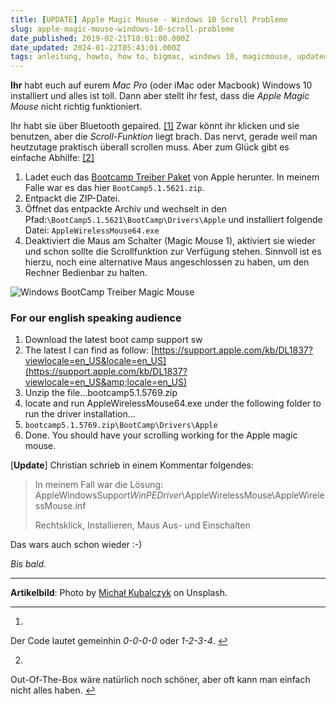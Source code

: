 ```yaml
---
title: [UPDATE] Apple Magic Mouse - Windows 10 Scroll Probleme
slug: apple-magic-mouse-windows-10-scroll-probleme
date_published: 2019-02-21T18:01:00.000Z
date_updated: 2024-01-22T05:43:01.000Z
tags: anleitung, howto, how to, bigmac, windows 10, magicmouse, updated
---
```


**Ihr** habt euch auf eurem *Mac Pro* (oder iMac oder Macbook) Windows 10 installiert und alles ist toll. Dann aber stellt ihr fest, dass die *Apple Magic Mouse* nicht richtig funktioniert. 

Ihr habt sie über Bluetooth gepaired. [[1]](#fn1) Zwar könnt ihr klicken und sie benutzen, aber die *Scroll-Funktion* liegt brach. Das nervt, gerade weil man heutzutage praktisch überall scrollen muss. Aber zum Glück gibt es einfache Abhilfe: [[2]](#fn2)

1. Ladet euch das [Bootcamp Treiber Paket](https://support.apple.com/kb/dl1720?locale=en_US) von Apple herunter. In meinem Falle war es das hier `BootCamp5.1.5621.zip`.
2. Entpackt die ZIP-Datei.
3. Öffnet das entpackte Archiv und wechselt in den Pfad:`\BootCamp5.1.5621\BootCamp\Drivers\Apple` und installiert folgende Datei: `AppleWirelessMouse64.exe`
4. Deaktiviert die Maus am Schalter (Magic Mouse 1), aktiviert sie wieder und schon sollte die Scrollfunktion zur Verfügung stehen. Sinnvoll ist es hierzu, noch eine alternative Maus angeschlossen zu haben, um den Rechner Bedienbar zu halten.

![Windows BootCamp Treiber Magic Mouse](__GHOST_URL__/assets/2019/02/treiber.jpg)

### For our english speaking audience

1. Download the latest boot camp support sw
2. The latest I can find as follow: [https://support.apple.com/kb/DL1837?viewlocale=en_US&locale=en_US](https://support.apple.com/kb/DL1837?viewlocale=en_US&amp;locale=en_US)
3. Unzip the file...bootcamp5.1.5769.zip
4. locate and run AppleWirelessMouse64.exe under the following folder to run the driver installation...
5. `bootcamp5.1.5769.zip\BootCamp\Drivers\Apple`
6. Done. You should have your scrolling working for the Apple magic mouse.

[**Update**] Christian schrieb in einem Kommentar folgendes:

> In meinem Fall war die Lösung: AppleWindowsSupport$WinPEDriver$\AppleWirelessMouse\AppleWirelessMouse.inf
> 
> Rechtsklick, Installieren, Maus Aus- und Einschalten

Das wars auch schon wieder :-)

*Bis bald.*

---

**Artikelbild**: Photo by [Michał Kubalczyk](https://unsplash.com/photos/zjn17WVQAZ4?utm_source=unsplash&amp;utm_medium=referral&amp;utm_content=creditCopyText) on Unsplash.

---

1. 
Der Code lautet gemeinhin *0-0-0-0* oder *1-2-3-4*. [↩︎](#fnref1)

2. 
Out-Of-The-Box wäre natürlich noch schöner, aber oft kann man einfach nicht alles haben. [↩︎](#fnref2)
